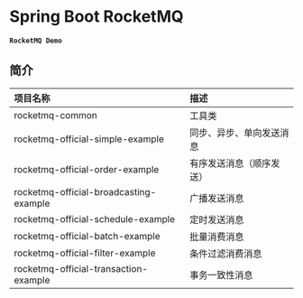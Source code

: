 # Spring Boot RocketMQ #
**```RocketMQ Demo```**

## 简介 ##
|项目名称|描述|
|:--|:--|
|rocketmq-common|工具类|
|rocketmq-official-simple-example|同步、异步、单向发送消息|
|rocketmq-official-order-example|有序发送消息（顺序发送）|
|rocketmq-official-broadcasting-example|广播发送消息|
|rocketmq-official-schedule-example|定时发送消息|
|rocketmq-official-batch-example|批量消费消息|
|rocketmq-official-filter-example|条件过滤消费消息|
|rocketmq-official-transaction-example|事务一致性消息|